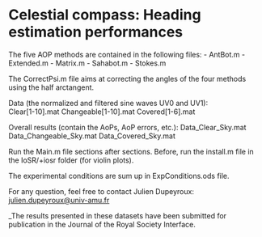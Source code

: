 # Celestial compass: Heading estimation performances

The five AOP methods are contained in the following files:
	- AntBot.m
	- Extended.m
	- Matrix.m
	- Sahabot.m
	- Stokes.m

The CorrectPsi.m file aims at correcting the angles of the four methods using the half arctangent. 


Data (the normalized and filtered sine waves UV0 and UV1): 	
	Clear[1-10].mat
	Changeable[1-10].mat
	Covered[1-6].mat

Overall results (contain the AoPs, AoP errors, etc.):
	Data_Clear_Sky.mat
	Data_Changeable_Sky.mat
	Data_Covered_Sky.mat

Run the Main.m file sections after sections.
Before, run the install.m file in the IoSR/+iosr folder (for violin plots).

The experimental conditions are sum up in ExpConditions.ods file. 

For any question, feel free to contact Julien Dupeyroux: julien.dupeyroux@univ-amu.fr 

_The results presented in these datasets have been submitted for publication in the Journal of the Royal Society Interface.